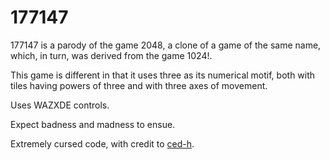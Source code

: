 # 177147
177147 is a parody of the game 2048, a clone of a game of the same name, which, in turn, was derived from the game 1024!.

This game is different in that it uses three as its numerical motif, both with tiles having powers of three and with three axes of movement.

Uses WAZXDE controls.

Expect badness and madness to ensue.

Extremely cursed code, with credit to [ced-h](https://github.com/cedric-h).
